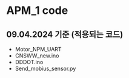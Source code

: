 # APM_1 code

## 09.04.2024 기준 (적용되는 코드)
- Motor_NPM_UART
- CNSWW_new.ino
- DDDOT.ino
- Send_mobius_sensor.py
